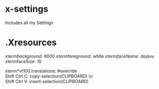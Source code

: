 # x-settings
Includes all my Settings

# .Xresources
xterm*background: #000
xterm*foreground: white
xterm*faceName: dejavu
xterm*faceSize: 10

xterm*vt100.translations: #override \
    Shift Ctrl <Key> C: copy-selection(CLIPBOARD) \n\
    Shift Ctrl <Key> V: insert-selection(CLIPBOARD)

